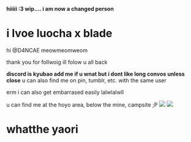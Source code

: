 **hiiiii :3 wip.... i am now a changed person**
# i lvoe luocha x blade
hi @D4NCAE meowmeomweom


thank you for follwoig ill folow u all back 

**discord is kyubao add me if u wnat but i dont like long convos unless close**
u can also find me on pin, tumblr, etc. with the same user 


erm i can also get embarrased easily lalwlalwll

u can find  me at the hoyo area, below the mine, campsite ;P
![](https://file.garden/ZeQsUxqOoVX2psZh/Untitled266_20240729222002-2.png)
 ![](https://oyster.ignimgs.com/mediawiki/apis.ign.com/honkai-star-rail/d/d6/Luocha.png?width=640)
 # whatthe yaori
